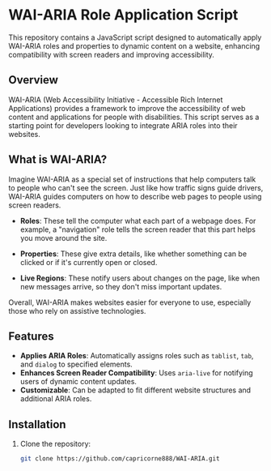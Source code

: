 # WAI-ARIA Role Application Script

This repository contains a JavaScript script designed to automatically apply WAI-ARIA roles and properties to dynamic content on a website, enhancing compatibility with screen readers and improving accessibility.

## Overview

WAI-ARIA (Web Accessibility Initiative - Accessible Rich Internet Applications) provides a framework to improve the accessibility of web content and applications for people with disabilities. This script serves as a starting point for developers looking to integrate ARIA roles into their websites.

## What is WAI-ARIA? 

Imagine WAI-ARIA as a special set of instructions that help computers talk to people who can't see the screen. Just like how traffic signs guide drivers, WAI-ARIA guides computers on how to describe web pages to people using screen readers.

- **Roles**: These tell the computer what each part of a webpage does. For example, a "navigation" role tells the screen reader that this part helps you move around the site.
  
- **Properties**: These give extra details, like whether something can be clicked or if it's currently open or closed.

- **Live Regions**: These notify users about changes on the page, like when new messages arrive, so they don't miss important updates.

Overall, WAI-ARIA makes websites easier for everyone to use, especially those who rely on assistive technologies.

## Features

- **Applies ARIA Roles**: Automatically assigns roles such as `tablist`, `tab`, and `dialog` to specified elements.
- **Enhances Screen Reader Compatibility**: Uses `aria-live` for notifying users of dynamic content updates.
- **Customizable**: Can be adapted to fit different website structures and additional ARIA roles.

## Installation

1. Clone the repository:
   ```bash
   git clone https://github.com/capricorne888/WAI-ARIA.git
